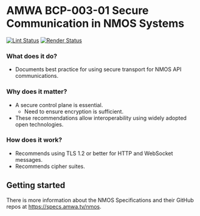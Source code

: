 # AMWA BCP-003-01 Secure Communication in NMOS Systems

[![Lint Status](https://github.com/AMWA-TV/nmos-secure-communication/workflows/Lint/badge.svg)](https://github.com/AMWA-TV/nmos-secure-communication/actions?query=workflow%3ALint)
[![Render Status](https://github.com/AMWA-TV/nmos-secure-communication/workflows/Render/badge.svg)](https://github.com/AMWA-TV/nmos-secure-communication/actions?query=workflow%3ARender)

<!-- INTRO-START -->

### What does it do?

- Documents best practice for using secure transport for NMOS API communications.

### Why does it matter?

- A secure control plane is essential.
  - Need to ensure encryption is sufficient.
- These recommendations allow interoperability using widely adopted open technologies.

### How does it work?

- Recommends using TLS 1.2 or better for HTTP and WebSocket messages.
- Recommends cipher suites.

<!-- INTRO-END -->

## Getting started

There is more information about the NMOS Specifications and their GitHub repos at <https://specs.amwa.tv/nmos>.
